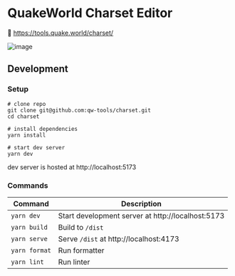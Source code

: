 # QuakeWorld Charset Editor

:link: https://tools.quake.world/charset/

![image](https://user-images.githubusercontent.com/1616817/233015834-2fb65cbc-48d5-4285-880a-e2a9e8c23999.png)

## Development

### Setup

```shell
# clone repo
git clone git@github.com:qw-tools/charset.git
cd charset

# install dependencies
yarn install

# start dev server
yarn dev
```

dev server is hosted at http://localhost:5173

### Commands

| Command       | Description                                       |
|---------------|---------------------------------------------------|
| `yarn dev`    | Start development server at http://localhost:5173 |
| `yarn build`  | Build to `/dist`                                  |
| `yarn serve`  | Serve `/dist` at http://localhost:4173            |
| `yarn format` | Run formatter                                     |
| `yarn lint`   | Run linter                                        |
